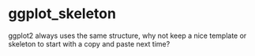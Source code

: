 # ggplot_skeleton

ggplot2 always uses the same structure, why not keep a nice template or skeleton to start with a copy and paste next time?
